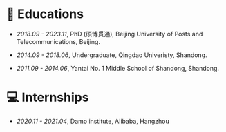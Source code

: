 # 📖 Educations

* *2018.09 - 2023.11*, PhD (硕博贯通), Beijing University of Posts and Telecommunications, Beijing.

* *2014.09 - 2018.06*, Undergraduate, Qingdao Univeristy, Shandong.

* *2011.09 - 2014.06*, Yantai No. 1 Middle School of Shandong, Shandong.



# 💻 Internships

* *2020.11 - 2021.04*, Damo institute, Alibaba, Hangzhou

